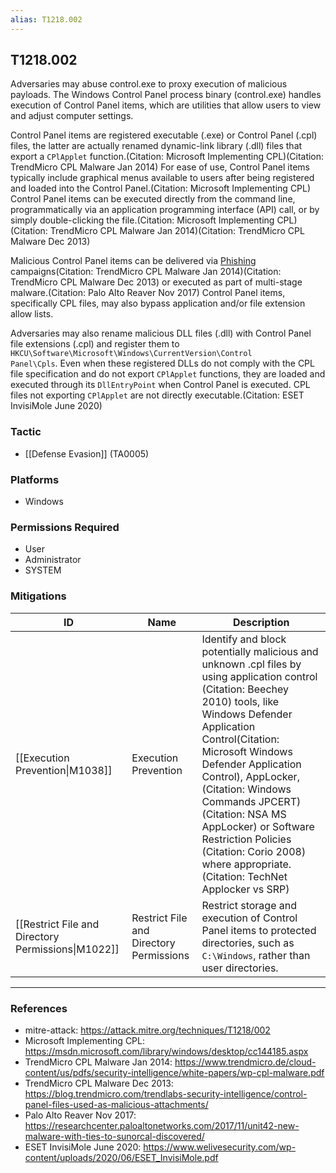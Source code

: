 ```yaml
---
alias: T1218.002
---
```


## T1218.002

Adversaries may abuse control.exe to proxy execution of malicious payloads. The Windows Control Panel process binary (control.exe) handles execution of Control Panel items, which are utilities that allow users to view and adjust computer settings.

Control Panel items are registered executable (.exe) or Control Panel (.cpl) files, the latter are actually renamed dynamic-link library (.dll) files that export a <code>CPlApplet</code> function.(Citation: Microsoft Implementing CPL)(Citation: TrendMicro CPL Malware Jan 2014) For ease of use, Control Panel items typically include graphical menus available to users after being registered and loaded into the Control Panel.(Citation: Microsoft Implementing CPL) Control Panel items can be executed directly from the command line, programmatically via an application programming interface (API) call, or by simply double-clicking the file.(Citation: Microsoft Implementing CPL) (Citation: TrendMicro CPL Malware Jan 2014)(Citation: TrendMicro CPL Malware Dec 2013)

Malicious Control Panel items can be delivered via [Phishing](https://attack.mitre.org/techniques/T1566) campaigns(Citation: TrendMicro CPL Malware Jan 2014)(Citation: TrendMicro CPL Malware Dec 2013) or executed as part of multi-stage malware.(Citation: Palo Alto Reaver Nov 2017) Control Panel items, specifically CPL files, may also bypass application and/or file extension allow lists.

Adversaries may also rename malicious DLL files (.dll) with Control Panel file extensions (.cpl) and register them to <code>HKCU\Software\Microsoft\Windows\CurrentVersion\Control Panel\Cpls</code>. Even when these registered DLLs do not comply with the CPL file specification and do not export <code>CPlApplet</code> functions, they are loaded and executed through its <code>DllEntryPoint</code> when Control Panel is executed. CPL files not exporting <code>CPlApplet</code> are not directly executable.(Citation: ESET InvisiMole June 2020)


### Tactic
- [[Defense Evasion]] (TA0005)

### Platforms
- Windows

### Permissions Required
- User
- Administrator
- SYSTEM

### Mitigations

| ID | Name | Description |
| --- | --- | --- |
| [[Execution Prevention\|M1038]] | Execution Prevention | Identify and block potentially malicious and unknown .cpl files by using application control (Citation: Beechey 2010) tools, like Windows Defender Application Control(Citation: Microsoft Windows Defender Application Control), AppLocker, (Citation: Windows Commands JPCERT) (Citation: NSA MS AppLocker) or Software Restriction Policies (Citation: Corio 2008) where appropriate. (Citation: TechNet Applocker vs SRP) |
| [[Restrict File and Directory Permissions\|M1022]] | Restrict File and Directory Permissions | Restrict storage and execution of Control Panel items to protected directories, such as <code>C:\Windows</code>, rather than user directories. |


---
### References

- mitre-attack: https://attack.mitre.org/techniques/T1218/002
- Microsoft Implementing CPL: https://msdn.microsoft.com/library/windows/desktop/cc144185.aspx
- TrendMicro CPL Malware Jan 2014: https://www.trendmicro.de/cloud-content/us/pdfs/security-intelligence/white-papers/wp-cpl-malware.pdf
- TrendMicro CPL Malware Dec 2013: https://blog.trendmicro.com/trendlabs-security-intelligence/control-panel-files-used-as-malicious-attachments/
- Palo Alto Reaver Nov 2017: https://researchcenter.paloaltonetworks.com/2017/11/unit42-new-malware-with-ties-to-sunorcal-discovered/
- ESET InvisiMole June 2020: https://www.welivesecurity.com/wp-content/uploads/2020/06/ESET_InvisiMole.pdf
